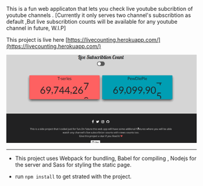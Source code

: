 
This is a fun web applicaton that lets you  check live youtube subcribtion of youtube channels . [Currently it only serves two channel's subscribtion as default ,But live subscribtion counts will be available for any youtube channel in future, W.I.P]

This project is live here [https://livecounting.herokuapp.com/](https://livecounting.herokuapp.com/)

![Alt Text](gif/countdown.gif)

---


- This project uses Webpack for bundling, Babel for compiling , Nodejs for the server and Sass for styling the static page.

- run ` npm install ` to get strated with the project.
